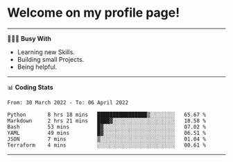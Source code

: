 # Welcome on my profile page!
<!-- print(("dralla"[::-1]+"s").capitalize()) -->

---
👨🏻‍💻 **Busy With**
* Learning new Skills.
* Building small Projects.
* Being helpful.

---
📊 **Coding Stats**
<!--START_SECTION:waka-->

```text
From: 30 March 2022 - To: 06 April 2022

Python       8 hrs 18 mins   ████████████████▒░░░░░░░░   65.67 %
Markdown     2 hrs 21 mins   ████▓░░░░░░░░░░░░░░░░░░░░   18.58 %
Bash         53 mins         █▓░░░░░░░░░░░░░░░░░░░░░░░   07.02 %
YAML         49 mins         █▓░░░░░░░░░░░░░░░░░░░░░░░   06.51 %
JSON         7 mins          ▒░░░░░░░░░░░░░░░░░░░░░░░░   01.04 %
Terraform    4 mins          ░░░░░░░░░░░░░░░░░░░░░░░░░   00.61 %
```

<!--END_SECTION:waka-->
---

